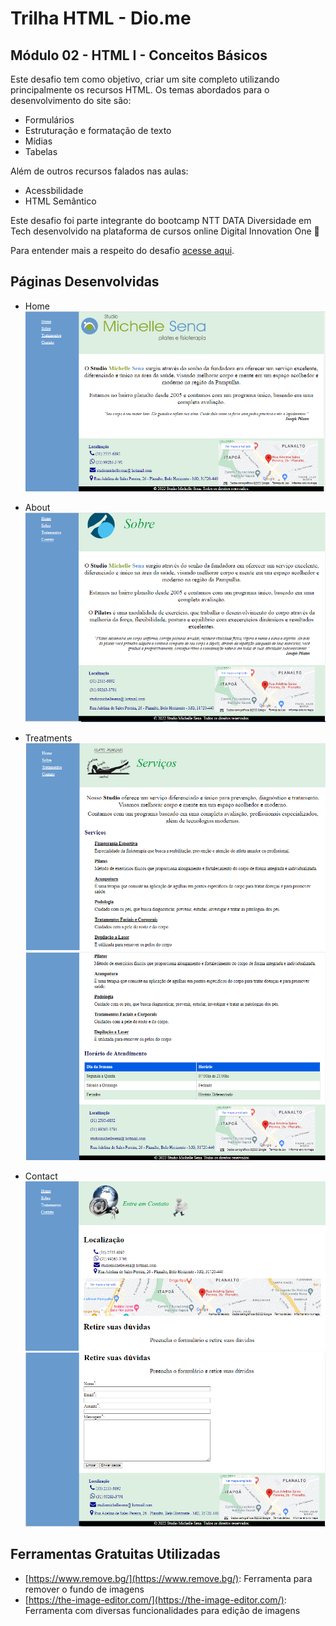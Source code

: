# Trilha HTML - Dio.me

## Módulo 02 - HTML I - Conceitos Básicos

Este desafio tem como objetivo, criar um site completo utilizando principalmente os recursos HTML.
Os temas abordados para o desenvolvimento do site são:

- Formulários
- Estruturação e formatação de texto
- Mídias
- Tabelas

Além de outros recursos falados nas aulas:

- Acessbilidade
- HTML Semântico

Este desafio foi parte integrante do bootcamp NTT DATA Diversidade em Tech desenvolvido na plataforma de cursos
online Digital Innovation One 💎

Para entender mais a respeito do desafio [acesse aqui](https://github.com/digitalinnovationone/trilha-html-modulo-2).

## Páginas Desenvolvidas

- Home
  <img src="https://github.com/adriana-toni/trilha-html-modulo-2/blob/main/assets/images/HomePage.png">

- About
  <img src="https://github.com/adriana-toni/trilha-html-modulo-2/blob/main/assets/images/AboutPage.png">

- Treatments
  <img src="https://github.com/adriana-toni/trilha-html-modulo-2/blob/main/assets/images/TreatmentsPage_Part1.png">
  <img src="https://github.com/adriana-toni/trilha-html-modulo-2/blob/main/assets/images/TreatmentsPage_Part2.png">

- Contact
  <img src="https://github.com/adriana-toni/trilha-html-modulo-2/blob/main/assets/images/ContactPage_Part1.png">
  <img src="https://github.com/adriana-toni/trilha-html-modulo-2/blob/main/assets/images/ContactPage_Part2.png">

## Ferramentas Gratuitas Utilizadas

- [https://www.remove.bg/](https://www.remove.bg/): Ferramenta para remover o fundo de imagens
- [https://the-image-editor.com/](https://the-image-editor.com/): Ferramenta com diversas funcionalidades para edição de imagens
